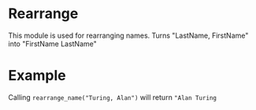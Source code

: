 Rearrange
=========

This module is used for rearranging names.
Turns "LastName, FirstName" into "FirstName LastName"

# Example

Calling `rearrange_name("Turing, Alan")` will return `"Alan Turing`
